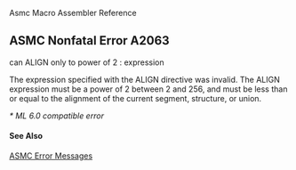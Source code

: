 Asmc Macro Assembler Reference

## ASMC Nonfatal Error A2063

can ALIGN only to power of 2 : expression

The expression specified with the ALIGN directive was invalid. The ALIGN expression must be a power of 2 between 2 and 256, and must be less than or equal to the alignment of the current segment, structure, or union.

_* ML 6.0 compatible error_

#### See Also

[ASMC Error Messages](readme.md)
